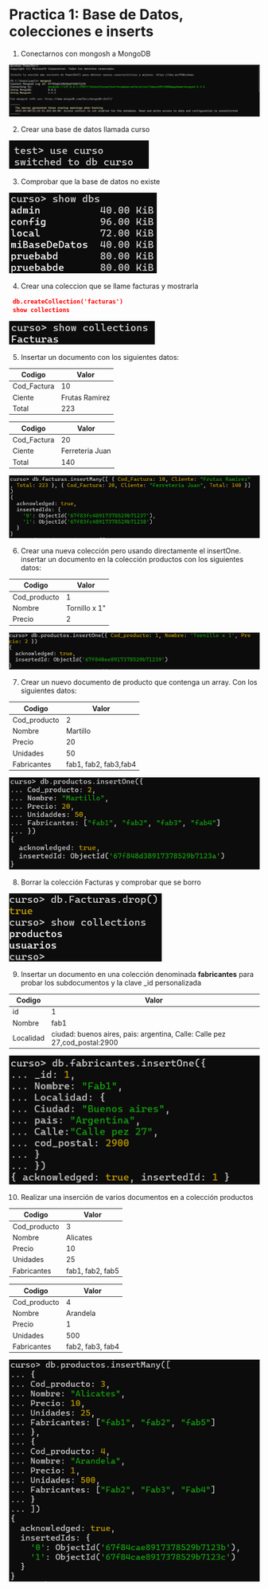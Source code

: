 # Practica 1: Base de Datos, colecciones e inserts

1. Conectarnos con mongosh a MongoDB

![Respuesta](../img/Paso%201%20Conectamos%20con%20mongosh%20a%20MongoDB.png)

2. Crear una base de datos llamada curso

![Respuesta](../img/Paso%202%20Crear%20base%20de%20datos%20llamada%20curso.png)

3. Comprobar que la base de datos no existe

![Respuesta](../img/Paso%203%20Conprobar%20que%20la%20base%20de%20datos%20no%20existe.png)

4. Crear una coleccion que se llame facturas y mostrarla

``` json
 db.createCollection('facturas')
 show collections
```
![Respuesta](../img/Paso%204%20Crear%20una%20collecion%20que%20se%20llame%20faturas%20y%20mostrarla.png)

5. Insertar un documento con los siguientes datos:

| Codigo   | Valor   |
|-------------|-------------|
| Cod_Factura | 10 |
| Ciente | Frutas Ramirez |
| Total | 223 |

| Codigo   | Valor   |
|-------------|-------------|
| Cod_Factura | 20 |
| Ciente | Ferreteria Juan |
| Total | 140 |

![Respuesta](../img/Paso%205%20Insertar%20un%20documento%20con%20los%20datos%20que%20pide%20la%20practica.png)

6. Crear una nueva colección pero usando directamente el insertOne.
   insertar un documento en la colección productos con los siguientes datos:

| Codigo   | Valor   |
|-------------|-------------|
| Cod_producto | 1 |
| Nombre | Tornillo x 1" |
| Precio | 2 |

![Respuesta](../img/Paso%206.png)


7. Crear un nuevo documento de producto que contenga un array. Con los siguientes datos:

| Codigo   | Valor   |
|-------------|-------------|
| Cod_producto | 2 |
| Nombre | Martillo |
| Precio | 20 |
| Unidades | 50 |
| Fabricantes | fab1, fab2, fab3,fab4 |

![Respuesta](../img/Paso%207.png)


8. Borrar la colección Facturas y comprobar que se borro

![Respuesta](../img/Paso%208.png)

9. Insertar un documento en una colección denominada **fabricantes**
   para probar los subdocumentos y la clave _id personalizada

| Codigo   | Valor   |
|-------------|-------------|
| id | 1 |
| Nombre | fab1 |
| Localidad | ciudad: buenos aires, pais: argentina, Calle: Calle pez 27,cod_postal:2900 |

![Respuesta](../img/Paso%209.png)

10. Realizar una inserción de varios documentos en a colección
    productos

| Codigo   | Valor   |
|-------------|-------------|
| Cod_producto | 3 |
| Nombre | Alicates |
| Precio | 10 |
| Unidades | 25 |
| Fabricantes | fab1, fab2, fab5 |

| Codigo   | Valor   |
|-------------|-------------|
| Cod_producto | 4 |
| Nombre | Arandela |
| Precio | 1 |
| Unidades | 500 |
| Fabricantes | fab2, fab3, fab4 |

![Respuesta](../img/Paso%2010.png)